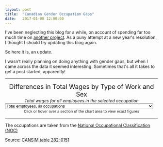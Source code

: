 ```yaml
---
layout: post
title:  "Canadian Gender Occupation Gaps"
date:   2017-01-08 12:00:00
---
```


I've been neglecting this blog for a while, on account of spending far too much time on [another project](http://pcclarke.github.io/civ-techs/). As a puny attempt at a new year's resolution, I thought I should try updating this blog again.

So here it is, an update.

I wasn't really planning on doing anything with gender gaps, but when I came across the data it seemed interesting. Sometimes that's all it takes to get a post started, apparently!

* * *

<div class="genderOccGapTitle">Differences in Total Wages by Type of Work and Sex</div>
<div class="genderOccGapSubTitle">Total wages for all employees in the selected occupation</div>

<div>
  <select id="genderOccGapSelect">
    <option value="Total" selected="selected">Total employees, all occupations</option>
    <option value="Management">Management occupations</option>
    <option value="Business">Business, finance and administration occupations</option>
    <option value="Natural">Natural and applied sciences and related occupations</option>
    <option value="Health">Health occupations</option>
    <option value="Government">Occupations in education, law and social, community and government services</option>
    <option value="Art">Occupations in art, culture, recreation and sport</option>
    <option value="Sales">Sales and service occupations</option>
    <option value="Trades">Trades, transport and equipment operators and related occupations</option>
    <option value="Resources">Natural resources, agriculture and related production occupations</option>
    <option value="Manufacturing">Occupations in manufacturing and utilities</option>
  </select>
</div>
<div id="genderOccGapChart" class="chart"></div>

<div id="genderOccGapTip">
	<div id="hint">
		<p class="tipInfo">Click or hover over a section of the chart area to view exact figures</p>
	</div>
	<div id="details" class="hidden">
		<p class="tipTitle"><span id="year"></span> Total Wages</p>
		<p class="tipInfo">All Male Workers: <span id="maleWages"></span> thousand dollars</p>
		<p class="tipInfo">All Female Workers: <span id="femaleWages"></span> thousand dollars</p>
		<p class="tipInfo">Difference: <span id="difference"></span> thousand dollars more for <span id="diffGender"></span></p>
	</div>
</div>

* * *

The occupations are taken from the [National Occupational Classification (NOC)](http://www23.statcan.gc.ca/imdb/p3VD.pl?Function=getVD&TVD=314243)

Source: [CANSIM table 282-0151](http://www5.statcan.gc.ca/cansim/a47)

<style>
	#genderOccGapChart text {
	  font-size: 10px;
	}

	#genderOccGapChart .axis path,
	#genderOccGapChart .axis line{
	  fill: none;
	  stroke: #000;
	  shape-rendering: crispEdges;
	}

	#genderOccGapChart .data {
	  fill: none;
	  stroke: rgba(100, 100, 100, 0.4);
	  stroke-linejoin: round;
	  stroke-linecap: round;
	  stroke-width: 1.5px;
	}

	#genderOccGapChart .maleLine {
	  fill: none;
	  stroke: #000;
	  pointer-events: all;
	}

	#genderOccGapChart .femaleLine {
	  fill: none;
	  stroke: #FF0000;
	  pointer-events: all;
	}

	#genderOccGapChart .area.above {
	  fill: rgba(255, 0, 0, 1);
	}

	.genderOccGapTitle {
		font-size: 1.5em;
		margin-bottom: 0;
		text-align: center;
	}

	.genderOccGapSubTitle {
		font-style: italic;
		text-align: center;
	}

	#genderOccGapChart .vertical {
		stroke: rgba(100, 100, 100, 0.5);
	}

	#genderOccGapChart .tick line,
	#genderOccGapChart .x path {
		stroke: rgba(100, 100, 100, 0.5);
	}

	#genderOccGapChart .y path {
		display: none;
	}

	/* Tooltip */

	#genderOccGapTip {

		margin-bottom: 15px;
	  	pointer-events: none;
		text-align: center;
	}

	#genderOccGapTip .tipTitle {
		font-size: 14px;
		font-weight: bold;
	  	margin-bottom: 8px !important;
	}

	#genderOccGapTip .tipInfo {
	  font-size: 12px;
	  margin: 0;
	}

	.hidden {
		display: none;
	}
</style>

<script>
var genderOccGap = function() {
	var margin = {top: 20, right: 20, bottom: 30, left: 50},
		width = 740 - margin.left - margin.right,
		height = 400 - margin.top - margin.bottom;

	var parseDate = d3.time.format("%m-%Y").parse;

	var parseWages = d3.format(",");

	var x = d3.time.scale()
    	.range([0, width]);

	var y = d3.scale.linear()
		.range([height, 0]);
		
	var M;

	var xAxis = d3.svg.axis()
		.scale(x)
		.orient("bottom");

	var yAxis = d3.svg.axis()
		.scale(y)
		.orient("left");

	var maleDrawLine = d3.svg.area()
		.interpolate("basis")
		.x(function(d) { return x(d.Date); })
		.y(function(d) { return y(d[occupation + "-Males"]); });

	var femaleDrawLine = d3.svg.area()
		.interpolate("basis")
		.x(function(d) { return x(d.Date); })
		.y(function(d) { return y(d[occupation + "-Females"]); });

	var area = d3.svg.area()
		.interpolate("basis")
		.x(function(d) { return x(d.Date); })
		.y1(function(d) { return y(d[occupation + "-Males"]); });

	var svg = d3.select("#genderOccGapChart").append("svg")
		.attr("width", width + margin.left + margin.right)
		.attr("height", height + margin.top + margin.bottom)
	  .append("g")
		.attr("transform", "translate(" + margin.left + "," + margin.top + ")");

	var occupation = "Total";

	d3.csv("{{ site.baseurl }}/data/2017/01/gender_gap_occupations_canada.csv", type, function(error, data) {
	  	if (error) throw error;

	  	setDomains();

		svg.datum(data);

	  	var clipBelow = svg.append("clipPath")
		  	.attr("id", "clip-below")
			.append("path")
		  	.attr("d", area.y0(height));

	  	var clipAbove = svg.append("clipPath")
		  	.attr("id", "clip-above")
			.append("path")
		  	.attr("d", area.y0(0));

	  	var areaAbove = svg.append("path")
			.attr("class", "area above")
			.attr("clip-path", "url(#clip-above)")
			.attr("d", area.y0(function(d) { return y(d[occupation + "-Females"]); }));

	  	var areaBelow = svg.append("path")
		  	.attr("class", "area below")
		  	.attr("clip-path", "url(#clip-below)")
		  	.attr("d", area);

	  	var maleLine = svg.append("path")
			.attr("class", "maleLine")
			.attr("d", maleDrawLine);

	  	var femaleLine = svg.append("path")
			.attr("class", "femaleLine")
			.attr("d", femaleDrawLine);

	  	svg.append("g")
			.attr("class", "x axis")
			.attr("transform", "translate(0," + height + ")")
			.call(xAxis);

	  	svg.append("g")
			.attr("class", "y axis")
			.call(yAxis)
			.append("text")
			.attr("transform", "rotate(-90)")
			.attr("x", -120)
			.attr("y", 6)
			.attr("dy", -48 + "px")
			.style("text-anchor", "end")
			.attr("class", "axisLabel")
			.text("Thousand dollars");
		  
		var vertical = svg.append("line")
			.attr("x1", 0)
			.attr("y1", y(y.domain()[0]))
			.attr("x2", 0)
			.attr("y2", y(y.domain()[1]))
			.attr("class", "vertical");
			
		d3.select("#genderOccGapChart")
			.on("mousemove", function(){
				updateVertical();
			 })
		  	.on("mouseover", function(){  
				updateVertical();
			})
			.on("click", function(){  
				updateVertical();
			});

		function setDomains() {
			x.domain(d3.extent(data, function(d) { return d.Date; }));
			y.domain([
				d3.min(data, function(d) { return Math.min(d[occupation + "-Males"], d[occupation + "-Females"]); }),
				d3.max(data, function(d) { return Math.max(d[occupation + "-Males"], d[occupation + "-Females"]); })
			]);
		}

		function updateVertical() {
			M = d3.mouse(svg[0][0]);
			var selYear = x.invert(M[0]).getFullYear();
			var baseYear = x.domain()[0].getFullYear();
			var endYear = x.domain()[1].getFullYear();

			if (selYear >= baseYear && selYear <= endYear) {
				vertical.attr("x1", M[0])
				vertical.attr("x2", M[0])
				updateTip(selYear, baseYear);
			}
		}
			
		function updateTip(selYear, baseYear) {
			var selMonth = x.invert(M[0]).getMonth();
			var item = ((selYear - baseYear) * 12) + selMonth;
			var monthNames = ["January", "February", "March", "April", "May", "June", "July", "August", "September", "October", "November", "December"];

			d3.select("#genderOccGapTip")
				.select("#hint")
				.classed("hidden", true);

			d3.select("#genderOccGapTip")
				.select("#details")
				.classed("hidden", false);

			d3.select("#genderOccGapTip")
				.select("#year")
				.text(monthNames[selMonth] + " " + selYear);

			d3.select("#genderOccGapTip")
				.select("#maleWages")
				.text(parseWages(Math.round(data[item][occupation + "-Males"])));

			d3.select("#genderOccGapTip")
				.select("#femaleWages")
				.text(parseWages(Math.round(data[item][occupation + "-Females"])));

			d3.select("#genderOccGapTip")
				.select("#difference")
				.text(parseWages(Math.round(Math.abs(data[item][occupation + "-Males"] - data[item][occupation + "-Females"]))));

			d3.select("#genderOccGapTip")
				.select("#diffGender")
				.text((data[item][occupation + "-Males"] > data[item][occupation + "-Females"]) ? "men" : "women");
		}

		d3.select("#genderOccGapSelect")
			.on("change", function(sel) {
				occupation = this.options[this.selectedIndex].value;

				setDomains();
				svg.select(".y")
					//.transition().duration(1500).ease("sin-in-out")
					.call(yAxis);

				clipBelow.attr("d", area.y0(height));
				clipAbove.attr("d", area.y0(0));
				areaAbove.attr("d", area.y0(function(d) { return y(d[occupation + "-Females"]); }));
				areaBelow.attr("d", area);
				maleLine.attr("d", maleDrawLine);
				femaleLine.attr("d", femaleDrawLine);
		});
	});



	function type(d) {
		d.Date = parseDate(d.Date);
		d3.keys(d).filter(function(key) { return key !== "Date"; }).forEach(function(val) {
			d[val] = +d[val];
		});
		
		return d;
	}
	
}();
</script>